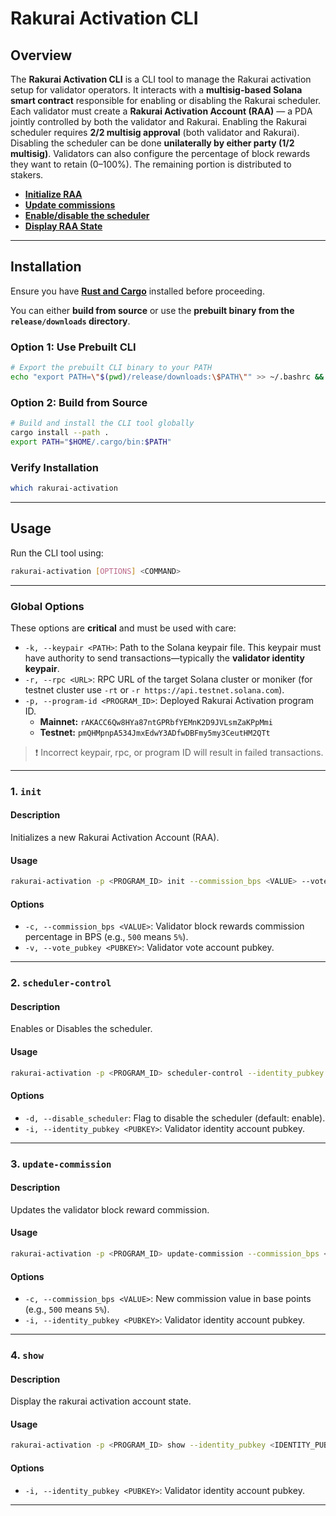 # Rakurai Activation CLI

## Overview

The **Rakurai Activation CLI** is a CLI tool to manage the Rakurai activation setup for validator operators. It interacts with a **multisig-based Solana smart contract** responsible for enabling or disabling the Rakurai scheduler.  
Each validator must create a **Rakurai Activation Account (RAA)** — a PDA jointly controlled by both the validator and Rakurai. Enabling the Rakurai scheduler requires **2/2 multisig approval** (both validator and Rakurai). Disabling the scheduler can be done **unilaterally by either party (1/2 multisig)**. Validators can also configure the percentage of block rewards they want to retain (0–100%). The remaining portion is distributed to stakers.

- **[Initialize RAA](#1-init)**
- **[Update commissions](#3-update-commission)**
- **[Enable/disable the scheduler](#2-scheduler-control)**
- **[Display RAA State](#4-show)**

---

## Installation

Ensure you have **[Rust and Cargo](https://doc.rust-lang.org/cargo/getting-started/installation.html#install-rust-and-cargo)** installed before proceeding.

You can either **build from source** or use the **prebuilt binary from the `release/downloads` directory**.

### Option 1: Use Prebuilt CLI
```bash
# Export the prebuilt CLI binary to your PATH
echo "export PATH=\"$(pwd)/release/downloads:\$PATH\"" >> ~/.bashrc && source ~/.bashrc
```

### Option 2: Build from Source
```sh
# Build and install the CLI tool globally
cargo install --path .
export PATH="$HOME/.cargo/bin:$PATH"
```

### Verify Installation
```sh
which rakurai-activation
```

---

## Usage

Run the CLI tool using:

```sh
rakurai-activation [OPTIONS] <COMMAND>
```

---

### Global Options

These options are **critical** and must be used with care:

- `-k, --keypair <PATH>`: Path to the Solana keypair file. This keypair must have authority to send transactions—typically the **validator identity keypair**.
- `-r, --rpc <URL>`: RPC URL of the target Solana cluster or moniker (for testnet cluster use `-rt` or `-r https://api.testnet.solana.com`).  
- `-p, --program-id <PROGRAM_ID>`: Deployed Rakurai Activation program ID.  
  - **Mainnet:** `rAKACC6Qw8HYa87ntGPRbfYEMnK2D9JVLsmZaKPpMmi`  
  - **Testnet:** `pmQHMpnpA534JmxEdwY3ADfwDBFmy5my3CeutHM2QTt`

> ❗ Incorrect keypair, rpc, or program ID will result in failed transactions.

---

### 1. `init`

#### Description
Initializes a new Rakurai Activation Account (RAA).

#### Usage

```sh
rakurai-activation -p <PROGRAM_ID> init --commission_bps <VALUE> --vote_pubkey <VOTE_PUBKEY> --keypair <IDENTITY_KEYPAIR> --rpc <RPC_URL>
```

#### Options

- `-c, --commission_bps <VALUE>`: Validator block rewards commission percentage in BPS (e.g., `500` means `5%`).
- `-v, --vote_pubkey <PUBKEY>`: Validator vote account pubkey.

---

### 2. `scheduler-control`

#### Description
Enables or Disables the scheduler.

#### Usage

```sh
rakurai-activation -p <PROGRAM_ID> scheduler-control --identity_pubkey <IDENTITY_PUBKEY> --keypair <IDENTITY_KEYPAIR> --rpc <RPC_URL> 
```

#### Options

- `-d, --disable_scheduler`: Flag to disable the scheduler (default: enable).
- `-i, --identity_pubkey <PUBKEY>`: Validator identity account pubkey.

---

### 3. `update-commission`

#### Description
Updates the validator block reward commission.

#### Usage

```sh
rakurai-activation -p <PROGRAM_ID> update-commission --commission_bps <VALUE> --identity_pubkey <IDENTITY_PUBKEY> --keypair <IDENTITY_KEYPAIR> --rpc <RPC_URL>
```

#### Options

- `-c, --commission_bps <VALUE>`: New commission value in base points (e.g., `500` means `5%`).
- `-i, --identity_pubkey <PUBKEY>`: Validator identity account pubkey.

---

### 4. `show`

#### Description
Display the rakurai activation account state.

#### Usage

```sh
rakurai-activation -p <PROGRAM_ID> show --identity_pubkey <IDENTITY_PUBKEY> --rpc <RPC_URL>
```

#### Options

- `-i, --identity_pubkey <PUBKEY>`: Validator identity account pubkey.

---
